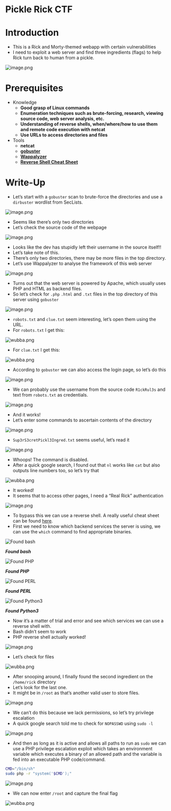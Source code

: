 # Pickle Rick CTF

# Introduction

- This is a Rick and Morty-themed webapp with certain vulnerabilities
- I need to exploit a web server and find three ingredients (flags) to help Rick turn back to human from a pickle.

![image.png](Pickle%20Rick%20CTF%2019310321b95d8098b656c191e4afc0ce/image.png)

# Prerequisites

- Knowledge
    - **Good grasp of Linux commands**
    - **Enumeration techniques such as brute-forcing, research, viewing source code, web server analysis, etc.**
    - **Understanding of reverse shells, when/where/how to use them and remote code execution with netcat**
    - **Use URLs to access directories and files**
- Tools
    - **netcat**
    - [**gobuster**](https://github.com/OJ/gobuster)
    - [**Wappalyzer**](https://www.wappalyzer.com/apps/)
    - [**Reverse Shell Cheat Sheet**](https://pentestmonkey.net/cheat-sheet/shells/reverse-shell-cheat-sheet)

# Write-Up

- Let’s start with a `gobuster` scan to brute-force the directories and use a `dirbuster` wordlist from SecLists.

![image.png](Pickle%20Rick%20CTF%2019310321b95d8098b656c191e4afc0ce/image%201.png)

- Seems like there’s only two directories
- Let’s check the source code of the webpage

![image.png](Pickle%20Rick%20CTF%2019310321b95d8098b656c191e4afc0ce/image%202.png)

- Looks like the dev has stupidly left their username in the source itself!!
- Let’s take note of this.
- There’s only two directories, there may be more files in the top directory.
- Let’s use Wappalyzer to analyse the framework of this web server

![image.png](Pickle%20Rick%20CTF%2019310321b95d8098b656c191e4afc0ce/image%203.png)

- Turns out that the web server is powered by Apache, which usually uses PHP and HTML as backend files.
- So let’s check for `.php` `.html` and `.txt` files in the top directory of this server using `gobuster`

![image.png](Pickle%20Rick%20CTF%2019310321b95d8098b656c191e4afc0ce/image%204.png)

- `robots.txt` and `clue.txt` seem interesting, let’s open them using the URL.
- For `robots.txt` I get this:

![wubba.png](Pickle%20Rick%20CTF%2019310321b95d8098b656c191e4afc0ce/wubba.png)

- For `clue.txt` I get this:

![wubba.png](Pickle%20Rick%20CTF%2019310321b95d8098b656c191e4afc0ce/wubba%201.png)

- According to `gobuster` we can also access the login page, so let’s do this

![image.png](Pickle%20Rick%20CTF%2019310321b95d8098b656c191e4afc0ce/image%205.png)

- We can probably use the username from the source code `R1ckRul3s` and text from `robots.txt` as credentials.

![image.png](Pickle%20Rick%20CTF%2019310321b95d8098b656c191e4afc0ce/image%206.png)

- And it works!
- Let’s enter some commands to ascertain contents of the directory

![image.png](Pickle%20Rick%20CTF%2019310321b95d8098b656c191e4afc0ce/image%207.png)

- `Sup3rS3cretPickl3Ingred.txt` seems useful, let’s read it

![image.png](Pickle%20Rick%20CTF%2019310321b95d8098b656c191e4afc0ce/image%208.png)

- Whoops! The command is disabled.
- After a quick google search, I found out that `nl` works like `cat` but also outputs line numbers too, so let’s try that

![wubba.png](Pickle%20Rick%20CTF%2019310321b95d8098b656c191e4afc0ce/wubba%202.png)

- It worked!
- It seems that to access other pages, I need a “Real Rick” authentication

![image.png](Pickle%20Rick%20CTF%2019310321b95d8098b656c191e4afc0ce/image%209.png)

- To bypass this we can use a reverse shell. A really useful cheat sheet can be found [here](https://pentestmonkey.net/cheat-sheet/shells/reverse-shell-cheat-sheet).
- First we need to know which backend services the server is using, we can use the `which` command to find appropriate binaries.

![***Found bash***](Pickle%20Rick%20CTF%2019310321b95d8098b656c191e4afc0ce/image%2010.png)

***Found bash***

![***Found PHP***](Pickle%20Rick%20CTF%2019310321b95d8098b656c191e4afc0ce/image%2011.png)

***Found PHP***

![***Found PERL***](Pickle%20Rick%20CTF%2019310321b95d8098b656c191e4afc0ce/image%2012.png)

***Found PERL***

![***Found Python3***](Pickle%20Rick%20CTF%2019310321b95d8098b656c191e4afc0ce/image%2013.png)

***Found Python3***

- Now it’s a matter of trial and error and see which services we can use a reverse shell with.
- Bash didn’t seem to work
- PHP reverse shell actually worked!

![image.png](Pickle%20Rick%20CTF%2019310321b95d8098b656c191e4afc0ce/image%2014.png)

- Let’s check for files

![wubba.png](Pickle%20Rick%20CTF%2019310321b95d8098b656c191e4afc0ce/wubba%203.png)

- After snooping around, I finally found the second ingredient on the `/home/rick` directory
- Let’s look for the last one.
- It might be in `/root` as that’s another valid user to store files.

![image.png](Pickle%20Rick%20CTF%2019310321b95d8098b656c191e4afc0ce/image%2015.png)

- We can’t do this because we lack permissions, so let’s try privilege escalation
- A quick google search told me to check for `NOPASSWD` using `sudo -l`

![image.png](Pickle%20Rick%20CTF%2019310321b95d8098b656c191e4afc0ce/image%2016.png)

- And then as long as it is active and allows all paths to run as `sudo` we can use a PHP privilege escalation exploit which takes an environment variable which executes a binary of an allowed path and the variable is fed into an executable PHP code/command.

```bash
CMD="/bin/sh"
sudo php -r "system('$CMD');"
```

![image.png](Pickle%20Rick%20CTF%2019310321b95d8098b656c191e4afc0ce/image%2017.png)

- We can now enter `/root` and capture the final flag

![wubba.png](Pickle%20Rick%20CTF%2019310321b95d8098b656c191e4afc0ce/wubba%204.png)
